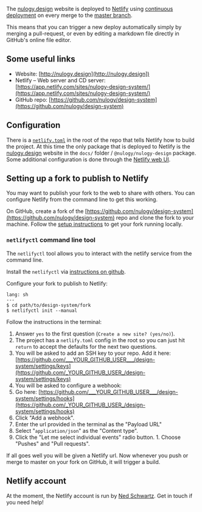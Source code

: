 The [nulogy.design](http://nulgoy.design) website is deployed to [Netlify](https://app.netlify.com/sites/nulogy-design-system/) using [continuous deployment](https://www.netlify.com/docs/continuous-deployment/) on every merge to the [master branch](https://github.com/nulogy/design-system).

This means that you can trigger a new deploy automatically simply by merging a pull-request, or even by editing a markdown file directly in GitHub's online file editor.

## Some useful links

- Website: [http://nulogy.design](http://nulogy.design])
- Netlify – Web server and CD server: [https://app.netlify.com/sites/nulogy-design-system/](https://app.netlify.com/sites/nulogy-design-system/)
- GitHub repo: [https://github.com/nulogy/design-system](https://github.com/nulogy/design-system)

## Configuration

There is a [`netlify.toml`](https://www.netlify.com/docs/netlify-toml-reference/) in the root of the repo that tells Netlify how to build the project. At this time the only package that is deployed to Netlify is the [nulogy.design](http://nulogy.design) website in the `docs/` folder / `@nulogy/nulogy-design` package. Some additional configuration is done through the [Netlify web UI](https://app.netlify.com/sites/nulogy-design-system/).

## Setting up a fork to publish to Netlify

You may want to publish your fork to the web to share with others. You can configure Netlify from the command line to get this working.

On GitHub, create a fork of the [https://github.com/nulogy/design-system](https://github.com/nulogy/design-system) repo and clone the fork to your machine. Follow the [setup instructions](getting_started/setup) to get your fork running locally.

### `netlifyctl` command line tool

The `netlifyctl` tool allows you to interact with the netlify service from the command line.

Install the `netlifyctl` via [instructions on github](https://github.com/netlify/netlifyctl).

Configure your fork to publish to Netlify:

```code
lang: sh
---
$ cd path/to/design-system/fork
$ netlifyctl init --manual
```

Follow the instructions in the terminal:

1. Answer `yes` to the first question (`Create a new site? (yes/no)`).
1. The project has a `netlify.toml` config in the root so you can just hit `return` to accept the defaults for the next two questions.
1. You will be asked to add an SSH key to your repo. Add it here: [https://github.com/___YOUR_GITHUB_USER___/design-system/settings/keys](https://github.com/_YOUR_GITHUB_USER_/design-system/settings/keys)
1. You will be asked to configure a webhook: 
  1. Go here: [https://github.com/___YOUR_GITHUB_USER___/design-system/settings/hooks](https://github.com/_YOUR_GITHUB_USER_/design-system/settings/hooks)
  1. Click "Add a webhook".
  1. Enter the url provided in the terminal as the "Payload URL"
  1. Select "`application/json`" as the "Content type".
  1. Click the "Let me select individual events" radio button.
    1. Choose "Pushes" and "Pull requests".

If all goes well you will be given a Netlify url. Now whenever you push or merge to master on your fork on GitHub, it will trigger a build.

## Netlify account

At the moment, the Netlify account is run by [Ned Schwartz](https://github.com/nulogy). Get in touch if you need help!